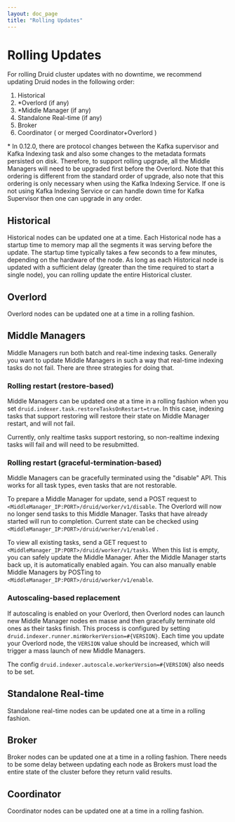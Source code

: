 ```yaml
---
layout: doc_page
title: "Rolling Updates"
---
```


<!--
  ~ Licensed to the Apache Software Foundation (ASF) under one
  ~ or more contributor license agreements.  See the NOTICE file
  ~ distributed with this work for additional information
  ~ regarding copyright ownership.  The ASF licenses this file
  ~ to you under the Apache License, Version 2.0 (the
  ~ "License"); you may not use this file except in compliance
  ~ with the License.  You may obtain a copy of the License at
  ~
  ~   http://www.apache.org/licenses/LICENSE-2.0
  ~
  ~ Unless required by applicable law or agreed to in writing,
  ~ software distributed under the License is distributed on an
  ~ "AS IS" BASIS, WITHOUT WARRANTIES OR CONDITIONS OF ANY
  ~ KIND, either express or implied.  See the License for the
  ~ specific language governing permissions and limitations
  ~ under the License.
  -->

# Rolling Updates

For rolling Druid cluster updates with no downtime, we recommend updating Druid nodes in the
following order:

1. Historical
2. \*Overlord (if any)
3. \*Middle Manager (if any)
4. Standalone Real-time (if any)
5. Broker
6. Coordinator ( or merged Coordinator+Overlord )

\* In 0.12.0, there are protocol changes between the Kafka supervisor and Kafka Indexing task and also some changes to the metadata formats persisted on disk. Therefore, to support rolling upgrade, all the Middle Managers will need to be upgraded first before the Overlord. Note that this ordering is different from the standard order of upgrade, also note that this ordering is only necessary when using the Kafka Indexing Service. If one is not using Kafka Indexing Service or can handle down time for Kafka Supervisor then one can upgrade in any order.

## Historical

Historical nodes can be updated one at a time. Each Historical node has a startup time to memory map
all the segments it was serving before the update. The startup time typically takes a few seconds to
a few minutes, depending on the hardware of the node. As long as each Historical node is updated
with a sufficient delay (greater than the time required to start a single node), you can rolling
update the entire Historical cluster.

## Overlord

Overlord nodes can be updated one at a time in a rolling fashion.

## Middle Managers

Middle Managers run both batch and real-time indexing tasks. Generally you want to update Middle
Managers in such a way that real-time indexing tasks do not fail. There are three strategies for
doing that.

### Rolling restart (restore-based)

Middle Managers can be updated one at a time in a rolling fashion when you set
`druid.indexer.task.restoreTasksOnRestart=true`. In this case, indexing tasks that support restoring
will restore their state on Middle Manager restart, and will not fail.

Currently, only realtime tasks support restoring, so non-realtime indexing tasks will fail and will
need to be resubmitted.

### Rolling restart (graceful-termination-based)

Middle Managers can be gracefully terminated using the "disable" API. This works for all task types,
even tasks that are not restorable.

To prepare a Middle Manager for update, send a POST request to
`<MiddleManager_IP:PORT>/druid/worker/v1/disable`. The Overlord will now no longer send tasks to
this Middle Manager. Tasks that have already started will run to completion. Current state can be checked
using `<MiddleManager_IP:PORT>/druid/worker/v1/enabled` .

To view all existing tasks, send a GET request to `<MiddleManager_IP:PORT>/druid/worker/v1/tasks`.
When this list is empty, you can safely update the Middle Manager. After the Middle Manager starts
back up, it is automatically enabled again. You can also manually enable Middle Managers by POSTing
to `<MiddleManager_IP:PORT>/druid/worker/v1/enable`.

### Autoscaling-based replacement

If autoscaling is enabled on your Overlord, then Overlord nodes can launch new Middle Manager nodes
en masse and then gracefully terminate old ones as their tasks finish. This process is configured by
setting `druid.indexer.runner.minWorkerVersion=#{VERSION}`. Each time you update your Overlord node,
the `VERSION` value should be increased, which will trigger a mass launch of new Middle Managers.

The config `druid.indexer.autoscale.workerVersion=#{VERSION}` also needs to be set.

## Standalone Real-time

Standalone real-time nodes can be updated one at a time in a rolling fashion.

## Broker

Broker nodes can be updated one at a time in a rolling fashion. There needs to be some delay between
updating each node as Brokers must load the entire state of the cluster before they return valid
results.

## Coordinator

Coordinator nodes can be updated one at a time in a rolling fashion.
